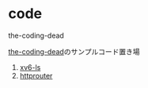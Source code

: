 # code

the-coding-dead

[the-coding-dead](https://the-coding-dead.github.io/)のサンプルコード置き場

1. [xv6-ls](https://the-coding-dead.github.io/posts/xv6-ls)
2. [httprouter](https://the-coding-dead.github.io/posts/httprouter)
